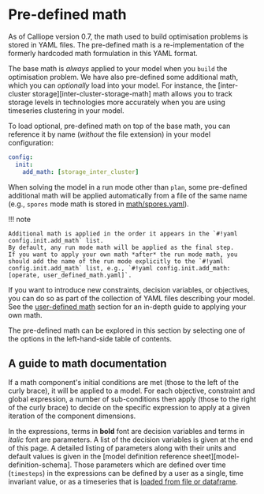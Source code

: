 # Pre-defined math

As of Calliope version 0.7, the math used to build optimisation problems is stored in YAML files.
The pre-defined math is a re-implementation of the formerly hardcoded math formulation in this YAML format.

The base math is _always_ applied to your model when you `build` the optimisation problem.
We have also pre-defined some additional math, which you can _optionally_ load into your model.
For instance, the [inter-cluster storage][inter-cluster-storage-math] math allows you to track storage levels in technologies more accurately when you are using timeseries clustering in your model.

To load optional, pre-defined math on top of the base math, you can reference it by name (_without_ the file extension) in your model configuration:

```yaml
config:
  init:
    add_math: [storage_inter_cluster]
```

When solving the model in a run mode other than `plan`, some pre-defined additional math will be applied automatically from a file of the same name (e.g., `spores` mode math is stored in [math/spores.yaml](https://github.com/calliope-project/calliope/blob/main/src/calliope/math/spores.yaml)).

!!! note

    Additional math is applied in the order it appears in the `#!yaml config.init.add_math` list.
    By default, any run mode math will be applied as the final step.
    If you want to apply your own math *after* the run mode math, you should add the name of the run mode explicitly to the `#!yaml config.init.add_math` list, e.g., `#!yaml config.init.add_math: [operate, user_defined_math.yaml]`.

If you want to introduce new constraints, decision variables, or objectives, you can do so as part of the collection of YAML files describing your model.
See the [user-defined math](../user_defined_math/index.md) section for an in-depth guide to applying your own math.

The pre-defined math can be explored in this section by selecting one of the options in the left-hand-side table of contents.

## A guide to math documentation

If a math component's initial conditions are met (those to the left of the curly brace), it will be applied to a model.
For each objective, constraint and global expression, a number of sub-conditions then apply (those to the right of the curly brace) to decide on the specific expression to apply at a given iteration of the component dimensions.

In the expressions, terms in **bold** font are decision variables and terms in *italic* font are parameters.
A list of the decision variables is given at the end of this page.
A detailed listing of parameters along with their units and default values is given in the [model definition reference sheet][model-definition-schema].
Those parameters which are defined over time (`timesteps`) in the expressions can be defined by a user as a single, time invariant value, or as a timeseries that is [loaded from file or dataframe](../creating/data_sources.md).
